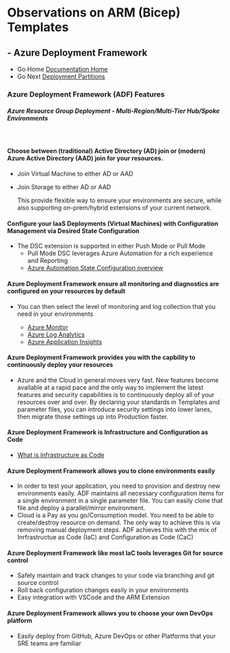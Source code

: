 #  Observations on ARM (Bicep) Templates

## - Azure Deployment Framework 
- Go Home [Documentation Home](./index.md)
- Go Next [Deployment Partitions](./Deployment_Partitions.md)

### Azure Deployment Framework (ADF) Features

##### *Azure Resource Group Deployment - Multi-Region/Multi-Tier Hub/Spoke Environments*
<br/>

#### Choose between (traditional) Active Directory (AD) join or (modern) Azure Active Directory (AAD) join for your resources.
- Join Virtual Machine to either AD or AAD
- Join Storage to either AD or AAD

    This provide flexible way to ensure your environments are secure, while also supporting on-prem/hybrid extensions of your current network.

#### Configure your IaaS Deployments (Virtual Machines) with Configuration Management via Desired State Configuration
- The DSC extension is supported in either Push Mode or Pull Mode
    - Pull Mode DSC leverages Azure Automation for a rich experience and Reporting
    - [Azure Automation State Configuration overview](https://docs.microsoft.com/en-us/azure/automation/automation-dsc-overview)

#### Azure Deployment Framework ensure all monitoring and diagnostics are configured on your resources by default
- You can then select the level of monitoring and log collection that you need in your environments
    
    - [Azure Monitor](https://docs.microsoft.com/en-us/azure/azure-monitor/overview)
    - [Azure Log Analytics](https://docs.microsoft.com/en-us/azure/azure-monitor/logs/log-analytics-overview)
    - [Azure Application Insights](https://docs.microsoft.com/en-us/azure/azure-monitor/app/app-insights-overview)


#### Azure Deployment Framework provides you with the capbility to continuously deploy your resources
- Azure and the Cloud in general moves very fast. New features become available at a rapid pace and the only way to implement the latest features and security capabilities is to continuously deploy all of your resources over and over. By declaring your standards in Templates and parameter files, you can introduce security settings into lower lanes, then migrate those settings up into Production faster.

#### Azure Deployment Framework is Infrastructure and Configuration as Code
- [What is Infrastructure as Code](https://docs.microsoft.com/en-us/azure/devops/learn/what-is-infrastructure-as-code)

#### Azure Deployment Framework allows you to clone environments easily
- In order to test your application, you need to provision and destroy new environments easily. ADF maintains all necessary configuration items for a single environment in a single parameter file. You can easily clone that file and deploy a parallel/mirror environment.
- Cloud is a Pay as you go/Consumption model. You need to be able to create/destroy resource on demand. The only way to achieve this is via removing manual deployment steps. ADF achieves this with the mix of Inrfrastructue as Code (IaC) and Configuration as Code (CaC)

#### Azure Deployment Framework like most IaC tools leverages Git for source control
- Safely maintain and track changes to your code via branching and git source control
- Roll back configuration changes easily in your environments
- Easy integration with VSCode and the ARM Extension

#### Azure Deployment Framework allows you to choose your own DevOps platform
- Easily deploy from GitHub, Azure DevOps or other Platforms that your SRE teams are familiar
